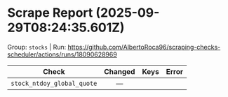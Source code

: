 # Scrape Report (2025-09-29T08:24:35.601Z)

Group: `stocks`  |  Run: https://github.com/AlbertoRoca96/scraping-checks-scheduler/actions/runs/18090628969

| Check | Changed | Keys | Error |
|---|:---:|:--|:--|
| `stock_ntdoy_global_quote` | — |  |  |

